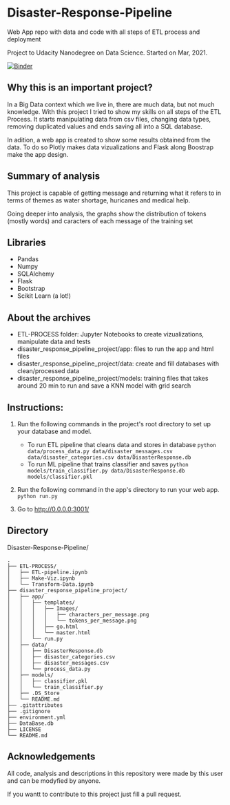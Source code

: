 # Disaster-Response-Pipeline
Web App repo with data and code with all steps of ETL process and deployment

Project to Udacity Nanodegree on Data Science. 
Started on Mar, 2021.


[![Binder](https://mybinder.org/badge_logo.svg)](https://mybinder.org/v2/gh/guilistocco/Disaster-Response-Pipeline/master)

 
 
## Why this is an important project?
In a Big Data context which we live in, there are much data, but not much knowledge. With this project I tried to show my skills on all steps of the ETL Process. It starts manipulating data from csv files, changing data types, removing duplicated values and ends saving all into a SQL database.

In adition, a web app is created to show some results obtained from the data. To do so Plotly makes data vizualizations and Flask along Boostrap make the app design.


## Summary of analysis
This project is capable of getting message and returning what it refers to in terms of themes as water shortage, huricanes and medical help.

Going deeper into analysis, the graphs show the distribution of tokens (mostly words) and caracters of each message of the training set 


## Libraries
* Pandas
* Numpy
* SQLAlchemy
* Flask
* Bootstrap
* Scikit Learn (a lot!)


## About the archives

* ETL-PROCESS folder: Jupyter Notebooks to create vizualizations, manipulate data and tests
* disaster_response_pipeline_project/app: files to run the app and html files
* disaster_response_pipeline_project/data: create and fill databases with clean/processed data
* disaster_response_pipeline_project/models: training files that takes around 20 min to run and save a KNN model with grid search


## Instructions:
1. Run the following commands in the project's root directory to set up your database and model.

    - To run ETL pipeline that cleans data and stores in database
        `python data/process_data.py data/disaster_messages.csv data/disaster_categories.csv data/DisasterResponse.db`
    - To run ML pipeline that trains classifier and saves
        `python models/train_classifier.py data/DisasterResponse.db models/classifier.pkl`

2. Run the following command in the app's directory to run your web app.
    `python run.py`

3. Go to http://0.0.0.0:3001/


## Directory


Disaster-Response-Pipeline/
```
.
├── ETL-PROCESS/
│   ├── ETL-pipeline.ipynb
│   ├── Make-Viz.ipynb
│   └── Transform-Data.ipynb
├── disaster_response_pipeline_project/
│   ├── app/
│   │   ├── templates/
│   │   │   ├── Images/
│   │   │   │   ├── characters_per_message.png
│   │   │   │   └── tokens_per_message.png
│   │   │   ├── go.html
│   │   │   └── master.html
│   │   └── run.py
│   ├── data/
│   │   ├── DisasterResponse.db
│   │   ├── disaster_categories.csv
│   │   ├── disaster_messages.csv
│   │   └── process_data.py
│   ├── models/
│   │   ├── classifier.pkl
│   │   └── train_classifier.py
│   ├── .DS_Store
│   └── README.md
├── .gitattributes
├── .gitignore
├── environment.yml
├── DataBase.db
├── LICENSE
└── README.md
```

## Acknowledgements

All code, analysis and descriptions in this repository were made by this user and can be modyfied by anyone.


If you wantt to contribute to this project just fill a pull request.
